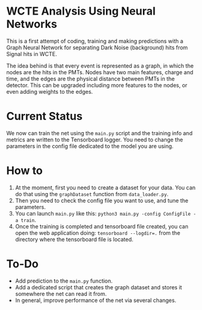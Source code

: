 # WCTE Analysis Using Neural Networks

This is a first attempt of coding, training and making predictions with a Graph Neural Network for separating Dark Noise (background) hits from Signal hits in WCTE. 

The idea behind is that every event is represented as a graph, in which the nodes are the hits in the PMTs. Nodes have two main features, charge and time, and the edges are the physical distance between PMTs in the detector. This can be upgraded including more features to the nodes, or even adding weights to the edges.

# Current Status
We now can train the net using the `main.py` script and the training info and metrics are written to the Tensorboard logger. You need to change the parameters in the config file dedicated to the model you are using.

# How to
1. At the moment, first you need to create a dataset for your data. You can do that using the `graphDataset` function from `data_loader.py`.
2. Then you need to check the config file you want to use, and tune the parameters.
3. You can launch `main.py` like this: `python3 main.py -config ConfigFile -a train`.
4. Once the training is completed and tensorboard file created, you can open the web application doing: `tensorboard --logdir=.` from the directory where the tensorboard file is located.
# To-Do
- Add prediction to the `main.py` function.
- Add a dedicated script that creates the graph dataset and stores it somewhere the net can read it from.
- In general, improve performance of the net via several changes.
